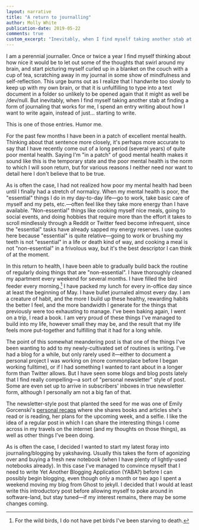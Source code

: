 ```yaml
---
layout: narrative
title: "A return to journalling"
author: Molly White
publication-date: 2019-05-22
comments: true
custom_excerpt: "Inevitably, when I find myself taking another stab at finding a form of journaling that works for me, I spend an entry writing about how I want to write again, instead of just... starting to write. This is one of those entries."
---
```


I am a perennial journaller. Once or twice a year I find myself thinking about how nice it would be to let out some of the thoughts that swirl around my brain, and start picturing myself curled up in a blanket on the couch with a cup of tea, scratching away in my journal in some show of mindfulness and self-reflection. This urge burns out as I realize that I handwrite too slowly to keep up with my own brain, or that it is unfulfilling to type into a text document in a folder so unlikely to be opened again that it might as well be /dev/null. But inevitably, when I find myself taking another stab at finding a form of journaling that works for me, I spend an entry writing about how I want to write again, instead of just... starting to write.

This is one of those entries. Humor me.

For the past few months I have been in a patch of excellent mental health. Thinking about that sentence more closely, it's perhaps more accurate to say that I have recently come out of a long period (several years) of quite poor mental health. Saying I'm "in a patch" of good mental health makes it sound like this is the temporary state and the poor mental health is the norm to which I will soon return, but for various reasons I neither need nor want to detail here I don't believe that to be true.

As is often the case, I had not realized how poor my mental health had been until I finally had a stretch of normalcy. When my mental health is poor, the "essential" things I do in my day-to-day life—go to work, take basic care of myself and my pets, etc.—often feel like they take more energy than I have available. "Non-essential" things like cooking myself nice meals, going to social events, and doing hobbies that require more than the effort it takes to scroll mindlessly through a Reddit or Twitter feed become infrequent, since the "essential" tasks have already sapped my energy reserves. I use quotes here because "essential" is quite relative—going to work or brushing my teeth is not "essential" in a life or death kind of way, and cooking a meal is not "non-essential" in a frivolous way, but it's the best descriptor I can think of at the moment.

In this return to health, I have been able to gradually build back the routine of regularly doing things that are "non-essential". I have thoroughly cleaned my apartment every weekend for several months. I have filled the bird feeder every morning.[^fn1] I have packed my lunch for every in-office day since at least the beginning of May. I have bullet journaled almost every day. I am a creature of habit, and the more I build up these healthy, rewarding habits the better I feel, and the more bandwidth I generate for the things that previously were too exhausting to manage. I've been baking again, I went on a trip, I read a book. I am very proud of these things I've managed to build into my life, however small they may be, and the result that my life feels more put-together and fulfilling that it had for a long while.

The point of this somewhat meandering post is that one of the things I've been wanting to add to my newly-cultivated set of routines is writing. I've had a blog for a while, but only rarely used it—either to document a personal project I was working on (more commonplace before I began working fulltime), or if I had something I wanted to rant about in a longer form than Twitter allows. But I have seen some blogs and blog posts lately that I find really compelling—a sort of "personal newsletter" style of post. Some are even set up to arrive in subscribers' inboxes in true newsletter form, although I personally am not a big fan of that.

The newsletter-style post that planted the seed for me was one of Emily Gorcenski's [personal recaps](https://emilygorcenski.com/post/2019-weekly-recap-week-1/) where she shares books and articles she's read or is reading, her plans for the upcoming week, and a selfie. I like the idea of a regular post in which I can share the interesting things I come across in my travels on the internet (and my thoughts on those things), as well as other things I've been doing.

As is often the case, I decided I wanted to start my latest foray into journaling/blogging by yakshaving. Usually this takes the form of agonizing over and buying a fresh new notebook (when I have plenty of lightly-used notebooks already). In this case I've managed to convince myself that I need to write Yet Another Blogging Application (YABA?) before I can possibly begin blogging, even though only a month or two ago I spent a weekend moving my blog from Ghost to jekyll. I decided that I would at least write this introductory post before allowing myself to poke around in software-land, but stay tuned—if my interest remains, there may be some changes coming.

[^fn1]: For the wild birds, I do not have pet birds I've been starving to death.
